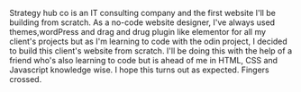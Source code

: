 Strategy hub co is an IT consulting company and the first website I'll be building from scratch. As a no-code website designer, I've always used themes,wordPress and drag and drug plugin like elementor for all my client's projects but as I'm learning to code with the odin project, I decided to build this client's website from scratch. I'll be doing this with the help of a friend who's also learning to code but is ahead of me in HTML, CSS and Javascript knowledge wise. I hope this turns out as expected. Fingers crossed.
